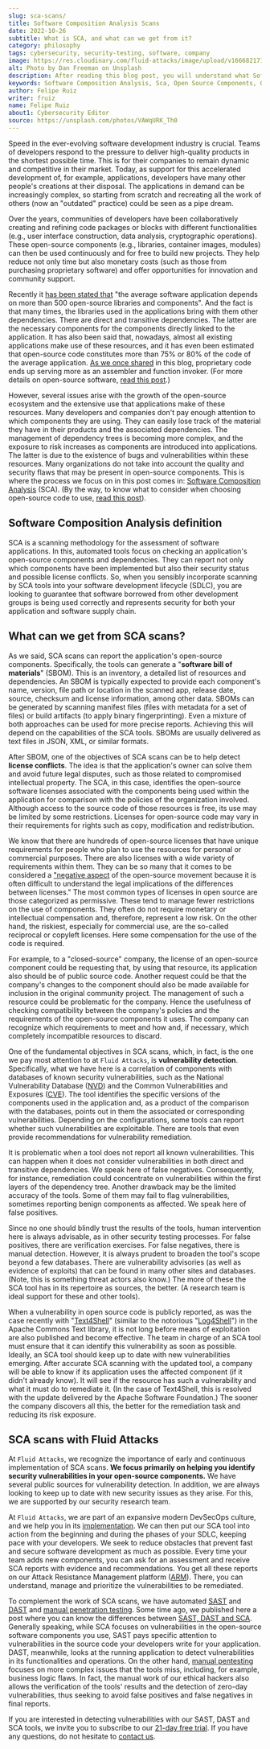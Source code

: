```yaml
---
slug: sca-scans/
title: Software Composition Analysis Scans
date: 2022-10-26
subtitle: What is SCA, and what can we get from it?
category: philosophy
tags: cybersecurity, security-testing, software, company
image: https://res.cloudinary.com/fluid-attacks/image/upload/v1666821717/blog/sca-scans/cover_sca_scans.webp
alt: Photo by Dan Freeman on Unsplash
description: After reading this blog post, you will understand what Software Composition Analysis (SCA) is and what we can obtain from SCA scans.
keywords: Software Composition Analysis, Sca, Open Source Components, Open Source Software, Sca Scans, Dependencies, Security Testing, Pentesting, Ethical Hacking
author: Felipe Ruiz
writer: fruiz
name: Felipe Ruiz
about1: Cybersecurity Editor
source: https://unsplash.com/photos/VAWqURK_Th0
---
```


Speed in the ever-evolving software development industry is crucial.
Teams of developers respond to the pressure
to deliver high-quality products
in the shortest possible time.
This is for their companies
to remain dynamic and competitive in their market.
Today,
as support for this accelerated development of,
for example,
applications,
developers have many other people's creations at their disposal.
The applications in demand can be increasingly complex,
so starting from scratch and recreating all the work of others
(now an "outdated" practice)
could be seen as a pipe dream.

Over the years,
communities of developers
have been collaboratively creating and refining code packages
or blocks with different functionalities
(e.g., user interface construction,
data analysis, cryptographic operations).
These open-source components
(e.g., libraries, container images, modules)
can then be used continuously and for free
to build new projects.
They help reduce not only time
but also monetary costs
(such as those from purchasing proprietary software)
and offer opportunities for innovation and community support.

Recently it [has been stated that](https://www.darkreading.com/application-security/dependency-problems-increase-for-open-source-components)
"the average software application
depends on more than 500 open-source libraries and components".
And the fact is that many times,
the libraries used in the applications bring with them other dependencies.
There are direct and transitive dependencies.
The latter are the necessary components
for the components directly linked to the application.
It has also been said that,
nowadays,
almost all existing applications make use of these resources,
and it has even been estimated that
open-source code constitutes more than 75% or 80% of the code
of the average application.
[As we once shared](../vulns-triage-synopsys/)
in this blog,
proprietary code ends up serving more
as an assembler and function invoker.
(For more details on open-source software,
[read this post](../look-inside-oss/).)

However,
several issues arise with the growth of the open-source ecosystem
and the extensive use that applications make of these resources.
Many developers and companies don't pay enough attention
to which components they are using.
They can easily lose track of the material
they have in their products
and the associated dependencies.
The management of dependency trees is becoming more complex,
and the exposure to risk increases
as components are introduced into applications.
The latter is due to the existence of bugs and vulnerabilities
within these resources.
Many organizations do not take into account the quality and security flaws
that may be present in open-source components.
This is where the process we focus on in this post comes in:
[Software Composition Analysis](../../product/sca/)
(SCA).
(By the way,
to know what to consider when choosing open-source code to use,
[read this post](../choosing-open-source/)).

## Software Composition Analysis definition

SCA is a scanning methodology
for the assessment of software applications.
In this,
automated tools focus on
checking an application's open-source components and dependencies.
They can report not only which components have been implemented
but also their security status
and possible license conflicts.
So,
when you sensibly incorporate scanning by SCA tools
into your software development lifecycle (SDLC),
you are looking to guarantee that
software borrowed from other development groups
is being used correctly
and represents security for both your application
and software supply chain.

## What can we get from SCA scans?

As we said,
SCA scans can report the application's open-source components.
Specifically,
the tools can generate a "**software bill of materials**" (SBOM).
This is an inventory,
a detailed list of resources and dependencies.
An SBOM is typically expected to provide each component's name,
version, file path or location in the scanned app,
release date, source, checksum and license information,
among other data.
SBOMs can be generated by scanning manifest files
(files with metadata for a set of files)
or build artifacts
(to apply binary fingerprinting).
Even a mixture of both approaches can be used
for more precise reports.
Achieving this will depend on the capabilities of the SCA tools.
SBOMs are usually delivered as text files
in JSON, XML, or similar formats.

After SBOM,
one of the objectives of SCA scans
can be to help detect **license conflicts**.
The idea is that the application's owner can solve them
and avoid future legal disputes,
such as those related to compromised intellectual property.
The SCA,
in this case,
identifies the open-source software licenses
associated with the components being used within the application
for comparison with the policies of the organization involved.
Although access to the source code of those resources is free,
its use may be limited by some restrictions.
Licenses for open-source code may vary in their requirements
for rights such as copy, modification and redistribution.

We know that there are hundreds of open-source licenses
that have unique requirements for people
who plan to use the resources for personal or commercial purposes.
There are also licenses
with a wide variety of requirements within them.
They can be so many that it comes to be considered
a ["negative aspect](https://en.wikipedia.org/wiki/Open-source_software)
of the open-source movement
because it is often difficult to understand
the legal implications of the differences between licenses."
The most common types of licenses in open source are those
categorized as permissive.
These tend to manage fewer restrictions on the use of components.
They often do not require monetary or intellectual compensation
and,
therefore,
represent a low risk.
On the other hand,
the riskiest,
especially for commercial use,
are the so-called reciprocal or copyleft licenses.
Here some compensation for the use of the code is required.

For example,
to a "closed-source" company,
the license of an open-source component could be requesting that,
by using that resource,
its application also should be of public source code.
Another request could be that
the company's changes to the component
should also be made available
for inclusion in the original community project.
The management of such a resource could be problematic for the company.
Hence the usefulness of checking compatibility
between the company's policies
and the requirements of the open-source components it uses.
The company can recognize which requirements to meet and how
and,
if necessary,
which completely incompatible resources to discard.

<cta-banner
  buttontxt="Read more"
  link="/solutions/security-testing/"
  title="Get started with Fluid Attacks' Security Testing solution right now"
/>

One of the fundamental objectives in SCA scans,
which,
in fact,
is the one we pay most attention to at `Fluid Attacks`,
is **vulnerability detection**.
Specifically,
what we have here is a correlation of components
with databases of known security vulnerabilities,
such as the National Vulnerability Database ([NVD](https://nvd.nist.gov/))
and the Common Vulnerabilities and Exposures ([CVE](../../compliance/cve/)).
The tool identifies the specific versions of the components used
in the application
and,
as a product of the comparison with the databases,
points out in them the associated or corresponding vulnerabilities.
Depending on the configurations,
some tools can report whether such vulnerabilities are exploitable.
There are tools that even provide recommendations
for vulnerability remediation.

It is problematic when a tool does not report all known vulnerabilities.
This can happen when it does not consider vulnerabilities
in both direct and transitive dependencies.
We speak here of false negatives.
Consequently,
for instance,
remediation could concentrate on vulnerabilities
within the first layers of the dependency tree.
Another drawback may be the limited accuracy of the tools.
Some of them may fail to flag vulnerabilities,
sometimes reporting benign components as affected.
We speak here of false positives.

Since no one should blindly trust the results of the tools,
human intervention here is always advisable,
as in other security testing processes.
For false positives,
there are verification exercises.
For false negatives,
there is manual detection.
However,
it is always prudent to broaden the tool's scope
beyond a few databases.
There are vulnerability advisories
(as well as evidence of exploits)
that can be found in many other sites and databases.
(Note,
this is something threat actors also know.)
The more of these the SCA tool has in its repertoire as sources,
the better.
(A research team is ideal support for these and other tools).

When a vulnerability in open source code is publicly reported,
as was the case recently with "[Text4Shell](https://www.linkedin.com/feed/update/urn:li:activity:6990675889344630784)"
(similar to the notorious "[Log4Shell](../log4shell/)")
in the Apache Commons Text library,
it is not long before means of exploitation are also published
and become effective.
The team in charge of an SCA tool must ensure that
it can identify this vulnerability as soon as possible.
Ideally,
an SCA tool should keep up to date with new vulnerabilities emerging.
After accurate SCA scanning with the updated tool,
a company will be able to know if its application uses the affected component
(if it didn't already know).
It will see if the resource has such a vulnerability
and what it must do to remediate it.
(In the case of Text4Shell,
this is resolved with the update
delivered by the Apache Software Foundation.)
The sooner the company discovers all this,
the better for the remediation task
and reducing its risk exposure.

## SCA scans with Fluid Attacks

At `Fluid Attacks`,
we recognize the importance of early and continuous implementation
of SCA scans.
**We focus primarily on helping you
identify security vulnerabilities
in your open-source components.**
We have several public sources for vulnerability detection.
In addition,
we are always looking to keep up to date
with new security issues as they arise.
For this,
we are supported by our security research team.

At `Fluid Attacks`,
we are part of an expansive modern DevSecOps culture,
and we help you in its [implementation](../how-to-implement-devsecops/).
We can then put our SCA tool into action
from the beginning and during the phases of your SDLC,
keeping pace with your developers.
We seek to reduce obstacles
that prevent fast and secure software development
as much as possible.
Every time your team adds new components,
you can ask for an assessment
and receive SCA reports with evidence and recommendations.
You get all these reports on our Attack Resistance Management platform ([ARM](https://app.fluidattacks.com/)).
There,
you can understand,
manage and prioritize the vulnerabilities to be remediated.

To complement the work of SCA scans,
we have automated [SAST](../../product/sast/)
and [DAST](../../product/dast/)
and [manual penetration testing](../solutions/penetration-testing/).
Some time ago,
we published here a post
where you can know the differences between [SAST, DAST and SCA](../differences-between-sast-sca-dast/).
Generally speaking,
while SCA focuses on vulnerabilities
in the open-source software components you use,
SAST pays specific attention to vulnerabilities in the source code
your developers write for your application.
DAST,
meanwhile,
looks at the running application
to detect vulnerabilities in its functionalities and operations.
On the other hand,
[manual pentesting](../what-is-manual-penetration-testing/)
focuses on more complex issues
that the tools miss,
including,
for example,
business logic flaws.
In fact,
the manual work of our ethical hackers
also allows the verification of the tools' results
and the detection of zero-day vulnerabilities,
thus seeking to avoid false positives
and false negatives in final reports.

If you are interested in detecting vulnerabilities
with our SAST, DAST and SCA tools,
we invite you to subscribe to our [21-day free trial](../../free-trial/).
If you have any questions,
do not hesitate to [contact us](../../contact-us/).
